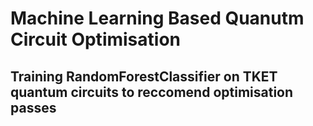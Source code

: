# Machine Learning Based Quanutm Circuit Optimisation
## Training RandomForestClassifier on TKET quantum circuits to reccomend optimisation passes
